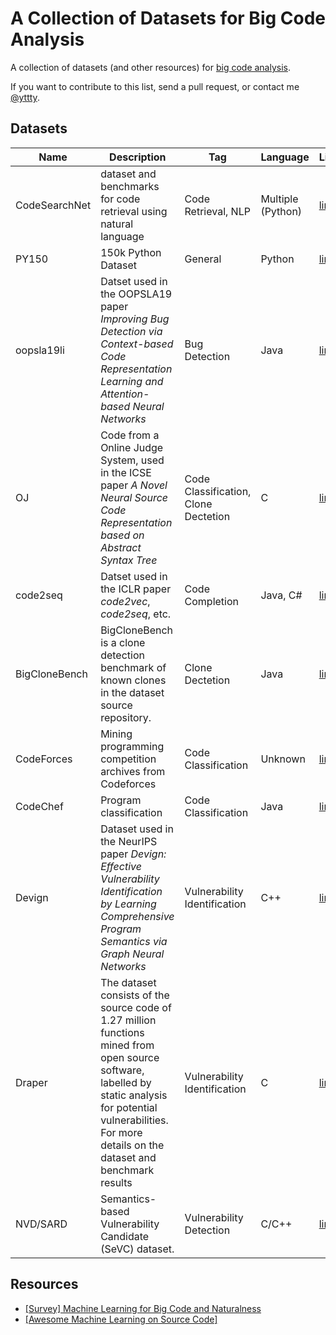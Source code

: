# A Collection of Datasets for Big Code Analysis

A collection of datasets (and other resources) for [big code analysis](https://ml4code.github.io/papers.html).

If you want to contribute to this list, send a pull request, or contact me [@yttty](https://github.com/yttty).

## Datasets

| Name          | Description                                                  | Tag                                  | Language          | Link                                                         |
| ------------- | ------------------------------------------------------------ | ------------------------------------ | ----------------- | ------------------------------------------------------------ |
| CodeSearchNet | dataset and benchmarks for code retrieval using natural language | Code Retrieval, NLP                  | Multiple (Python) | [link](https://github.com/github/CodeSearchNet)              |
| PY150         | 150k Python Dataset                                          | General                              | Python            | [link](https://www.sri.inf.ethz.ch/py150)                    |
| oopsla19li    | Datset used in the OOPSLA19 paper _Improving Bug Detection via Context-based Code Representation Learning and Attention-based Neural Networks_ | Bug Detection                        | Java              | [link](https://github.com/OOPSLA-2019-BugDetection/OOPSLA-2019-BugDetection) |
| OJ            | Code from a Online Judge System, used in the ICSE paper _A Novel Neural Source Code Representation based on Abstract Syntax Tree_ | Code Classification, Clone Dectetion | C                 | [link](https://github.com/zhangj111/astnn)                   |
| code2seq      | Datset used in the ICLR paper _code2vec_, _code2seq_, etc.   | Code Completion                      | Java, C#          | [link](https://github.com/tech-srl/code2seq#datasets)        |
| BigCloneBench | BigCloneBench is a clone detection benchmark of known clones in the dataset source repository. | Clone Dectetion                      | Java              | [link](https://github.com/clonebench/BigCloneBench)          |
| CodeForces    | Mining programming competition archives from Codeforces      | Code Classification                  | Unknown           | [link](https://sites.google.com/site/miningprogcodeforces/home/dataset) |
| CodeChef      | Program classification                                       | Code Classification                  | Java              | [link](https://www.kaggle.com/arjoonn/codechef-competitive-programming) |
| Devign        | Dataset used in the NeurIPS paper *Devign: Effective Vulnerability Identification by Learning Comprehensive Program Semantics via Graph Neural Networks* | Vulnerability Identification         | C++               | [link](https://sites.google.com/view/devign)                 |
| Draper        | The dataset consists of the source code of 1.27 million functions mined from open source software, labelled by static analysis for potential vulnerabilities. For more details on the dataset and benchmark results  | Vulnerability Identification         | C               | [link](https://osf.io/d45bw/)                 |
| NVD/SARD | Semantics-based Vulnerability Candidate (SeVC) dataset. | Vulnerability Detection | C/C++ | [link](https://github.com/SySeVR/SySeVR) |

## Resources
- [[Survey] Machine Learning for Big Code and Naturalness](https://ml4code.github.io/papers.html)
- [[Awesome Machine Learning on Source Code]](https://github.com/src-d/awesome-machine-learning-on-source-code)

